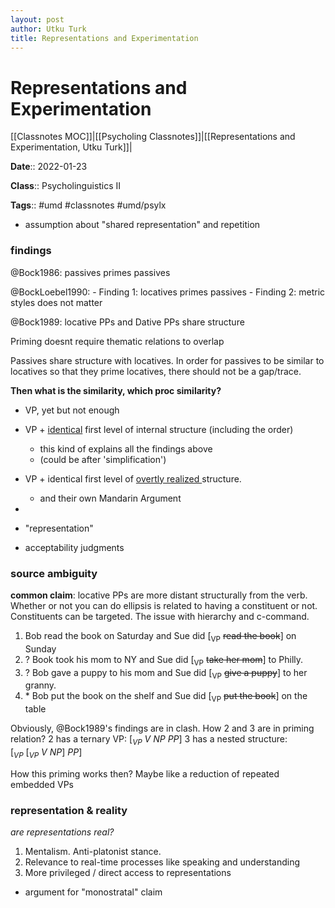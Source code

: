 ```yaml
---
layout: post
author: Utku Turk
title: Representations and Experimentation
---
```


# Representations and Experimentation

[[Classnotes MOC]]|[[Psycholing Classnotes]]|[[Representations and Experimentation, Utku Turk]]|

**Date**:: 2022-01-23

**Class**:: Psycholinguistics II

**Tags**:: #umd #classnotes  #umd/psylx

- assumption about "shared representation" and repetition

### findings
@Bock1986: passives primes passives

@BockLoebel1990:
	- Finding 1: locatives primes passives
	- Finding 2: metric styles does not matter

@Bock1989: locative PPs and Dative PPs share structure

Priming doesnt require thematic relations to overlap

Passives share structure with locatives. In order for passives to be similar to locatives so that they prime locatives, there should not be a gap/trace.

**Then what is the similarity, which proc similarity?**
- VP, yet but not enough
- VP + <u>identical</u> first level of internal structure (including the order)
	- this kind of explains all the findings above
	- (could be after 'simplification')
- VP + identical first level of <u>overtly realized </u>structure.
	- and their own Mandarin Argument
- 




- "representation"
- acceptability judgments

### source ambiguity
**common claim**: locative PPs are more distant structurally from the verb. Whether or not you can do ellipsis is related to having a constituent or not. Constituents can be targeted. The issue with hierarchy and c-command.

1. Bob read the book on Saturday and Sue did  $[$<sub>VP</sub> ~~read the book~~$]$  on Sunday
2. $?$ Book took his mom to NY and Sue did $[$<sub>VP</sub> ~~take her mom~~$]$ to Philly.
3. $?$ Bob gave a puppy to his mom and Sue did  $[$<sub>VP</sub> ~~give a puppy~~$]$ to her granny.
4. $*$ Bob put the book on the shelf and Sue did  $[$<sub>VP</sub> ~~put the book~~$]$ on the table

Obviously, @Bock1989's findings are in clash. How 2 and 3 are in priming relation? 
	2 has a ternary VP: $[_{VP}~V~NP~PP]$
	3 has a nested structure: $[_{VP}~[_{VP}~V~NP]~PP]$

How this priming works then? Maybe like a reduction of repeated embedded VPs


### representation & reality
_are representations real?_

1. Mentalism. Anti-platonist stance.
2. Relevance to real-time processes like speaking and understanding
3. More privileged / direct access to representations





- argument for "monostratal" claim